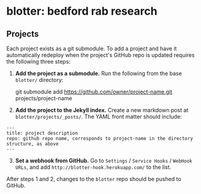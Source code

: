 # blotter: bedford rab research


## Projects

Each project exists as a git submodule.  To add a project and have it automatically redeploy when the project's GitHub repo is updated requires the following three steps:

1. **Add the project as a submodule.** Run the following from the base `blotter/` directory:

	git submodule add https://github.com/owner/project-name.git projects/project-name

2. **Add the project to the Jekyll index.** Create a new markdown post at `blotter/projects/_posts/`.  The YAML front matter should include:

```
---
title: project description
repo: github repo name, corresponds to project-name in the directory structure, as above
---
```
	
3. **Set a webhook from GitHub.** Go to `Settings` / `Service Hooks` / `WebHook URLs`, and add `http://blotter-hook.herokuapp.com/` to the list.

After steps 1 and 2, changes to the `blotter` repo should be pushed to GitHub.